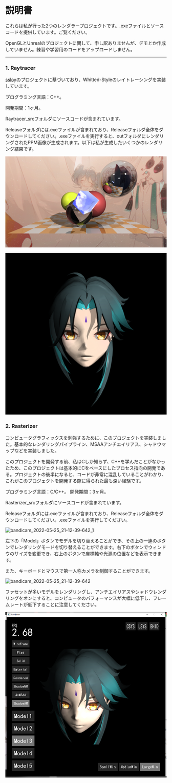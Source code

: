 # 説明書

これらは私が行った2つのレンダラープロジェクトです。.exeファイルとソースコードを提供しています。ご覧ください。

OpenGLとUnrealのプロジェクトに関して、申し訳ありませんが、デモとか作成していません。練習や学習用のコードをアップロードしません。

---



### 1. Raytracer

[ssloy](https://github.com/ssloy/tinyraytracer)のプロジェクトに基づいており、Whitted-Styleのレイトレーシングを実装しています。

プログラミング言語：C++。

開発期間：1ヶ月。

Raytracer_srcフォルダにソースコードが含まれています。

Releaseフォルダには.exeファイルが含まれており、Releaseフォルダ全体をダウンロードしてください。.exeファイルを実行すると、outフォルダにレンダリングされたPPM画像が生成されます。以下は私が生成したいくつかのレンダリング結果です。

![Output1_ppmTopng](説明書.assets/Output1_ppmTopng.png)

![Output2_ppmTopng](説明書.assets/Output2_ppmTopng.png)



### 2. Rasterizer

コンピュータグラフィックスを勉強するために、このプロジェクトを実装しました。基本的なレンダリングパイプライン、MSAAアンチエイリアス、シャドウマップなどを実装しました。

このプロジェクトを開発する前、私はCしか知らず、C++を学んだことがなかったため、このプロジェクトは基本的にCをベースにしたプロセス指向の開発である。プロジェクトの後半になると、コードが非常に混乱していることがわかり、これがこのプロジェクトを開発する際に得られた最も深い経験です。

プログラミング言語：C/C++。
開発期間：3ヶ月。

Rasterizer_srcフォルダにソースコードが含まれています。

Releaseフォルダには.exeファイルが含まれており、Releaseフォルダ全体をダウンロードしてください。.exeファイルを実行してください。

![bandicam_2022-05-25_21-12-39-642_1](説明書.assets/bandicam_2022-05-25_21-12-39-642_1.gif)

左下の「Model」ボタンでモデルを切り替えることができ、その上の一連のボタンでレンダリングモードを切り替えることができます。右下のボタンでウィンドウのサイズを変更でき、右上のボタンで座標軸や光源の位置などを表示できます。

また、キーボードとマウスで第一人称カメラを制御することができます。

![bandicam_2022-05-25_21-12-39-642](説明書.assets/bandicam_2022-05-25_21-12-39-642.gif)

ファセットが多いモデルをレンダリングし、アンチエイリアスやシャドウレンダリングをオンにすると、コンピュータのパフォーマンスが大幅に低下し、フレームレートが低下することに注意してください。

![image-20240212210203931](説明書.assets/image-20240212210203931.png)
